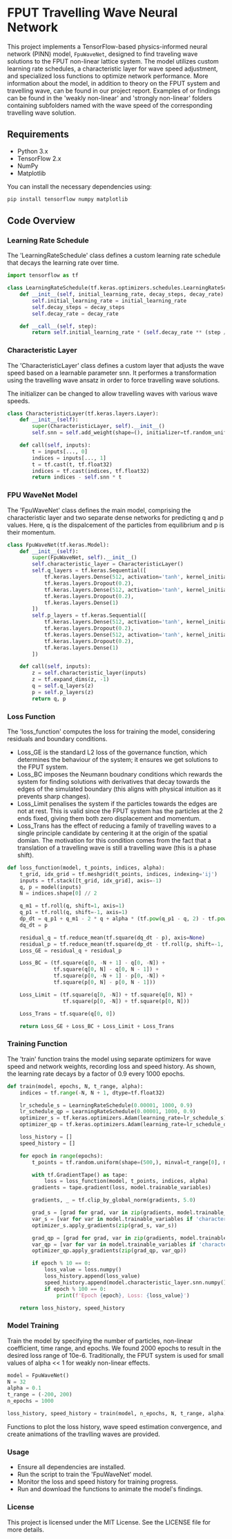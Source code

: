 # FPUT Travelling Wave Neural Network 

This project implements a TensorFlow-based physics-informed neural network (PINN) model, `FpuWaveNet`, designed to find traveling wave solutions to the FPUT non-linear lattice system. The model utilizes custom learning rate schedules, a characteristic layer for wave speed adjustment, and specialized loss functions to optimize network performance. More information about the model, in addition to theory on the FPUT system and travelling wave, can be found in our project report. Examples of or findings can be found in the 'weakly non-linear' and 'strongly non-linear' folders containing subfolders named with the wave speed of the corresponding travelling wave solution.

## Requirements

- Python 3.x
- TensorFlow 2.x
- NumPy
- Matplotlib

You can install the necessary dependencies using:

```bash
pip install tensorflow numpy matplotlib
```

## Code Overview

### Learning Rate Schedule

The 'LearningRateSchedule' class defines a custom learning rate schedule that decays the learning rate over time.

```python
import tensorflow as tf

class LearningRateSchedule(tf.keras.optimizers.schedules.LearningRateSchedule):
    def __init__(self, initial_learning_rate, decay_steps, decay_rate):
        self.initial_learning_rate = initial_learning_rate
        self.decay_steps = decay_steps
        self.decay_rate = decay_rate

    def __call__(self, step):
        return self.initial_learning_rate * (self.decay_rate ** (step / self.decay_steps))
```

### Characteristic Layer
The 'CharacteristicLayer' class defines a custom layer that adjusts the wave speed based on a learnable parameter snn. It performes a transformation using the travelling wave ansatz in order to force travelling wave solutions.

The initializer can be changed to allow travelling waves with various wave speeds.

```python
class CharacteristicLayer(tf.keras.layers.Layer):
    def __init__(self):
        super(CharacteristicLayer, self).__init__()
        self.snn = self.add_weight(shape=(), initializer=tf.random_uniform_initializer(minval=-1, maxval=1), trainable=True)

    def call(self, inputs):
        t = inputs[..., 0]
        indices = inputs[..., 1]
        t = tf.cast(t, tf.float32)
        indices = tf.cast(indices, tf.float32)
        return indices - self.snn * t
```

### FPU WaveNet Model
The 'FpuWaveNet' class defines the main model, comprising the characteristic layer and two separate dense networks for predicting q and p values. Here, q is the dispalcement of the particles from equilibrium and p is their momentum. 

```python
class FpuWaveNet(tf.keras.Model):
    def __init__(self):
        super(FpuWaveNet, self).__init__()
        self.characteristic_layer = CharacteristicLayer()
        self.q_layers = tf.keras.Sequential([
            tf.keras.layers.Dense(512, activation='tanh', kernel_initializer='lecun_normal'),
            tf.keras.layers.Dropout(0.2),
            tf.keras.layers.Dense(512, activation='tanh', kernel_initializer='lecun_normal'),
            tf.keras.layers.Dropout(0.2),
            tf.keras.layers.Dense(1)
        ])
        self.p_layers = tf.keras.Sequential([
            tf.keras.layers.Dense(512, activation='tanh', kernel_initializer='lecun_normal'),
            tf.keras.layers.Dropout(0.2),
            tf.keras.layers.Dense(512, activation='tanh', kernel_initializer='lecun_normal'),
            tf.keras.layers.Dropout(0.2),
            tf.keras.layers.Dense(1)
        ])

    def call(self, inputs):
        z = self.characteristic_layer(inputs)
        z = tf.expand_dims(z, -1)
        q = self.q_layers(z)
        p = self.p_layers(z)
        return q, p
```

### Loss Function
The 'loss_function' computes the loss for training the model, considering residuals and boundary conditions. 
- Loss_GE is the standard L2 loss of the governance function, which determines the behaviour of the system; it ensures we get solutions to the FPUT system. 
- Loss_BC imposes the Neumann boudnary conditions which rewards the system for finding solutions with derivatives that decay towards the edges of the simulated boundary (this aligns with physical intuition as it prevents sharp changes). 
- Loss_Limit penalises the system if the particles towards the edges are not at rest. This is valid since the FPUT system has the particles at the 2 ends fixed, giving them both zero displacement and momentum. 
- Loss_Trans has the effect of reducing a family of travelling waves to a single principle candidate by centering it at the origin of the spatial domian. The motivation for this condition comes from the fact that a translation of a travelling wave is still a travelling wave (this is a phase shift).  

```python
def loss_function(model, t_points, indices, alpha):
    t_grid, idx_grid = tf.meshgrid(t_points, indices, indexing='ij')
    inputs = tf.stack([t_grid, idx_grid], axis=-1)
    q, p = model(inputs)
    N = indices.shape[0] // 2

    q_m1 = tf.roll(q, shift=1, axis=1)
    q_p1 = tf.roll(q, shift=-1, axis=1)
    dp_dt = q_p1 + q_m1 - 2 * q + alpha * (tf.pow(q_p1 - q, 2) - tf.pow(q - q_m1, 2))
    dq_dt = p

    residual_q = tf.reduce_mean(tf.square(dq_dt - p), axis=None)
    residual_p = tf.reduce_mean(tf.square(dp_dt - tf.roll(p, shift=-1, axis=1)), axis=None)
    Loss_GE = residual_q + residual_p

    Loss_BC = (tf.square(q[0, -N + 1] - q[0, -N]) +
               tf.square(q[0, N] - q[0, N - 1]) +
               tf.square(p[0, -N + 1] - p[0, -N]) +
               tf.square(p[0, N] - p[0, N - 1]))

    Loss_Limit = (tf.square(q[0, -N]) + tf.square(q[0, N]) +
                  tf.square(p[0, -N]) + tf.square(p[0, N]))

    Loss_Trans = tf.square(q[0, 0])

    return Loss_GE + Loss_BC + Loss_Limit + Loss_Trans
```

### Training Function
The 'train' function trains the model using separate optimizers for wave speed and network weights, recording loss and speed history. As shown, the learning rate decays by a factor of 0.9 every 1000 epochs.

```python
def train(model, epochs, N, t_range, alpha):
    indices = tf.range(-N, N + 1, dtype=tf.float32)

    lr_schedule_s = LearningRateSchedule(0.00001, 1000, 0.9)
    lr_schedule_qp = LearningRateSchedule(0.00001, 1000, 0.9)
    optimizer_s = tf.keras.optimizers.Adam(learning_rate=lr_schedule_s)
    optimizer_qp = tf.keras.optimizers.Adam(learning_rate=lr_schedule_qp)

    loss_history = []
    speed_history = []

    for epoch in range(epochs):
        t_points = tf.random.uniform(shape=(500,), minval=t_range[0], maxval=t_range[1], dtype=tf.float32)

        with tf.GradientTape() as tape:
            loss = loss_function(model, t_points, indices, alpha)
        gradients = tape.gradient(loss, model.trainable_variables)

        gradients, _ = tf.clip_by_global_norm(gradients, 5.0)

        grad_s = [grad for grad, var in zip(gradients, model.trainable_variables) if 'characteristic_layer' in var.name]
        var_s = [var for var in model.trainable_variables if 'characteristic_layer' in var.name]
        optimizer_s.apply_gradients(zip(grad_s, var_s))

        grad_qp = [grad for grad, var in zip(gradients, model.trainable_variables) if 'characteristic_layer' not in var.name]
        var_qp = [var for var in model.trainable_variables if 'characteristic_layer' not in var.name]
        optimizer_qp.apply_gradients(zip(grad_qp, var_qp))

        if epoch % 10 == 0:
            loss_value = loss.numpy()
            loss_history.append(loss_value)
            speed_history.append(model.characteristic_layer.snn.numpy())
            if epoch % 100 == 0:
                print(f'Epoch {epoch}, Loss: {loss_value}')

    return loss_history, speed_history
```

### Model Training
Train the model by specifying the number of particles, non-linear coefficient, time range, and epochs. We found 2000 epochs to result in the desired loss range of 10e-6. Traditionally, the FPUT system is used for small values of alpha << 1 for weakly non-linear effects.

```python
model = FpuWaveNet()
N = 32
alpha = 0.1
t_range = (-200, 200)
n_epochs = 1000

loss_history, speed_history = train(model, n_epochs, N, t_range, alpha)
```

Functions to plot the loss history, wave speed estimation convergence, and create animations of the travlling waves are provided.

### Usage
- Ensure all dependencies are installed.
- Run the script to train the 'FpuWaveNet' model.
- Monitor the loss and speed history for training progress.
- Run and download the functions to animate the model's findings.

### License
This project is licensed under the MIT License. See the LICENSE file for more details.
